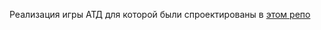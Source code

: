 Реализация игры АТД для которой были спроектированы в [этом репо](https://github.com/FedorSabeshkin/OOP)
